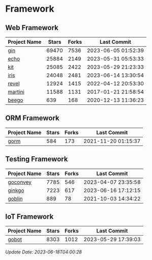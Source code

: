 # Framework

## Web Framework
| Project Name | Stars | Forks | Last Commit |
| ------------ | ----- | ----- | ----------- |
| [gin](https://github.com/gin-gonic/gin) | 69470 | 7536 | 2023-06-05 01:52:39 |
| [echo](https://github.com/labstack/echo) | 25884 | 2149 | 2023-05-31 05:53:33 |
| [kit](https://github.com/go-kit/kit) | 25085 | 2422 | 2023-05-29 21:23:33 |
| [iris](https://github.com/kataras/iris) | 24048 | 2481 | 2023-06-14 13:30:54 |
| [revel](https://github.com/revel/revel) | 12924 | 1415 | 2022-04-12 20:53:30 |
| [martini](https://github.com/go-martini/martini) | 11588 | 1131 | 2017-01-21 21:58:54 |
| [beego](https://github.com/astaxie/beego) | 639 | 168 | 2020-12-13 11:36:23 |

## ORM Framework
| Project Name | Stars | Forks | Last Commit |
| ------------ | ----- | ----- | ----------- |
| [gorm](https://github.com/jinzhu/gorm) | 584 | 173 | 2021-11-20 01:15:37 |

## Testing Framework
| Project Name | Stars | Forks | Last Commit |
| ------------ | ----- | ----- | ----------- |
| [goconvey](https://github.com/smartystreets/goconvey) | 7785 | 546 | 2023-04-07 23:35:58 |
| [ginkgo](https://github.com/onsi/ginkgo) | 7223 | 617 | 2023-06-16 17:12:15 |
| [goblin](https://github.com/franela/goblin) | 889 | 78 | 2021-10-03 14:34:22 |

## IoT Framework
| Project Name | Stars | Forks | Last Commit |
| ------------ | ----- | ----- | ----------- |
| [gobot](https://github.com/hybridgroup/gobot) | 8303 | 1012 | 2023-05-29 17:39:03 |

*Update Date: 2023-06-18T04:00:28*